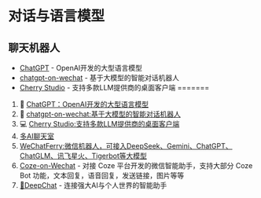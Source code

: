 # 对话与语言模型

## 聊天机器人

- [ChatGPT](https://chat.openai.com/) - OpenAI开发的大型语言模型
- [chatgpt-on-wechat](https://github.com/zhayujie/chatgpt-on-wechat) - 基于大模型的智能对话机器人
- [Cherry Studio](https://github.com/CherryHQ/cherry-studio) - 支持多款LLM提供商的桌面客户端
=======
1. 📝 [ChatGPT：OpenAI开发的大型语言模型](https://chat.openai.com/)
2. 🤖 [chatgpt-on-wechat:基于大模型的智能对话机器人](https://github.com/zhayujie/chatgpt-on-wechat)
3. 💻 [Cherry Studio:支持多款LLM提供商的桌面客户端](https://github.com/CherryHQ/cherry-studio)
4. [多AI聊天室](https://github.com/maojindao55/botgroup.chat.git)
5. [WeChatFerry:微信机器人，可接入DeepSeek、Gemini、ChatGPT、ChatGLM、讯飞星火、Tigerbot等大模型](https://github.com/lich0821/WeChatFerry.git)
6. [Coze-on-Wechat](https://github.com/JC0v0/Coze-on-Wechat.git) - 对接 Coze 平台开发的微信智能助手，支持大部分 Coze Bot 功能，文本回复，语音回复，发送链接，图片等等
7. [🐬DeepChat](https://github.com/ThinkInAIXYZ/deepchat.git) - 连接强大AI与个人世界的智能助手


